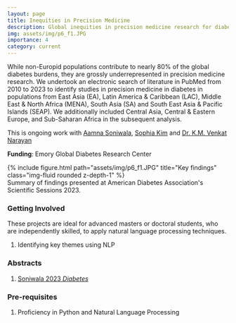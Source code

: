 ```yaml
---
layout: page
title: Inequities in Precision Medicine
description: Global inequities in precision medicine research for diabetes
img: assets/img/p6_f1.JPG
importance: 4
category: current
---
```


While non-Europid populations contribute to nearly 80% of the global diabetes burdens, they are grossly underrepresented in precision medicine research.  We undertook an electronic search of literature in PubMed from 2010 to 2023 to identify studies in precision medicine in diabetes in populations from East Asia (EA), Latin America & Caribbean (LAC), Middle East & North Africa (MENA), South Asia (SA) and South East Asia & Pacific Islands (SEAP). We additionally included Central Asia, Central & Eastern Europe, and Sub-Saharan Africa in the subsequent analysis.


This is ongoing work with [Aamna Soniwala](https://www.linkedin.com/in/aamna-soniwala-1524561b3), [Sophia Kim](https://www.linkedin.com/in/sophia-kim-b796a3251) and [Dr. K.M. Venkat Narayan](https://sph.emory.edu/faculty/profile/index.php?FID=kabayam-venkat%20narayan-12559)

**Funding**: Emory Global Diabetes Research Center

<div class="row">
    <div class="col-sm mt-3 mt-md-0">
        {% include figure.html path="assets/img/p6_f1.JPG" title="Key findings" class="img-fluid rounded z-depth-1" %}
    </div>
</div>
<div class="caption">
    Summary of findings presented at American Diabetes Association's Scientific Sessions 2023.
</div>


### Getting Involved
These projects are ideal for advanced masters or doctoral students, who are independently skilled, to apply natural language processing techniques.

1. Identifying key themes using NLP


### Abstracts
1. [Soniwala 2023 *Diabetes*](https://diabetesjournals.org/diabetes/article/72/Supplement_1/222-LB/149264)

### Pre-requisites
1. Proficiency in Python and Natural Language Processing
